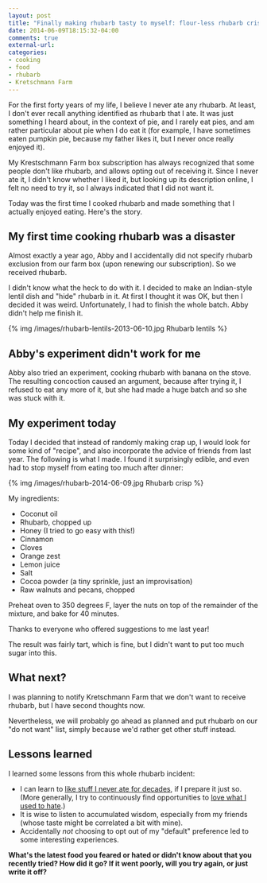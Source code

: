 ```yaml
---
layout: post
title: "Finally making rhubarb tasty to myself: flour-less rhubarb crisp"
date: 2014-06-09T18:15:32-04:00
comments: true
external-url: 
categories: 
- cooking
- food
- rhubarb
- Kretschmann Farm
---
```

For the first forty years of my life, I believe I never ate any rhubarb. At least, I don't ever recall anything identified as rhubarb that I ate. It was just something I heard about, in the context of pie, and I rarely eat pies, and am rather particular about pie when I do eat it (for example, I have sometimes eaten pumpkin pie, because my father likes it, but I never once really enjoyed it).

My Krestschmann Farm box subscription has always recognized that some people don't like rhubarb, and allows opting out of receiving it. Since I never ate it, I didn't know whether I liked it, but looking up its description online, I felt no need to try it, so I always indicated that I did not want it.

Today was the first time I cooked rhubarb and made something that I actually enjoyed eating. Here's the story.

<!--more-->

## My first time cooking rhubarb was a disaster

Almost exactly a year ago, Abby and I accidentally did not specify rhubarb exclusion from our farm box (upon renewing our subscription). So we received rhubarb.

I didn't know what the heck to do with it. I decided to make an Indian-style lentil dish and "hide" rhubarb in it. At first I thought it was OK, but then I decided it was weird. Unfortunately, I had to finish the whole batch. Abby didn't help me finish it.

{% img /images/rhubarb-lentils-2013-06-10.jpg Rhubarb lentils %}

## Abby's experiment didn't work for me

Abby also tried an experiment, cooking rhubarb with banana on the stove. The resulting concoction caused an argument, because after trying it, I refused to eat any more of it, but she had made a huge batch and so she was stuck with it.

## My experiment today

Today I decided that instead of randomly making crap up, I would look for some kind of "recipe", and also incorporate the advice of friends from last year. The following is what I made. I found it surprisingly edible, and even had to stop myself from eating too much after dinner:

{% img /images/rhubarb-2014-06-09.jpg Rhubarb crisp %}

My ingredients:

- Coconut oil
- Rhubarb, chopped up
- Honey (I tried to go easy with this!)
- Cinnamon
- Cloves
- Orange zest
- Lemon juice
- Salt
- Cocoa powder (a tiny sprinkle, just an improvisation)
- Raw walnuts and pecans, chopped

Preheat oven to 350 degrees F, layer the nuts on top of the remainder of the mixture, and bake for 40 minutes.

Thanks to everyone who offered suggestions to me last year!

The result was fairly tart, which is fine, but I didn't want to put too much sugar into this.

## What next?

I was planning to notify Kretschmann Farm that we don't want to receive rhubarb, but I have second thoughts now.

Nevertheless, we will probably go ahead as planned and put rhubarb on our "do not want" list, simply because we'd rather get other stuff instead.

## Lessons learned

I learned some lessons from this whole rhubarb incident:

- I can learn to [like stuff I never ate for decades](/blog/2014/03/21/time-to-taste-the-world-thoughts-on-expanding-my-food-tastes-as-an-adult/), if I prepare it just so. (More generally, I try to continuously find opportunities to [love what I used to hate](http://sivers.org/hate).)
- It is wise to listen to accumulated wisdom, especially from my friends (whose taste might be correlated a bit with mine).
- Accidentally *not* choosing to opt out of my "default" preference led to some interesting experiences.

**What's the latest food you feared or hated or didn't know about that you recently tried? How did it go? If it went poorly, will you try again, or just write it off?**
